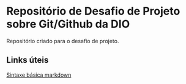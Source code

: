 # Repositório de Desafio de Projeto sobre Git/Github da DIO
Repositório criado para o desafio de projeto.

## Links úteis
[Sintaxe básica markdown](https://www.markdownguide.org/)
